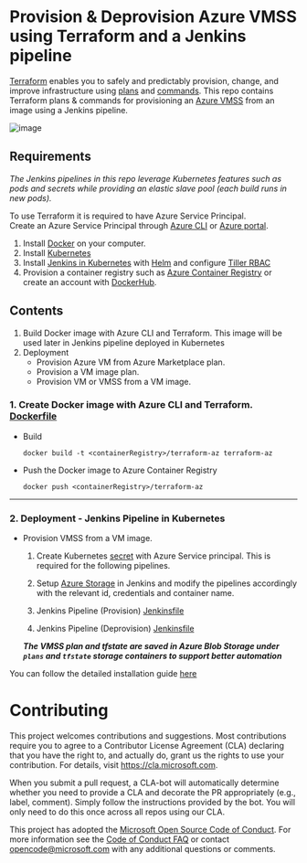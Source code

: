 # Provision & Deprovision Azure VMSS using Terraform and a Jenkins pipeline

[Terraform](https://www.terraform.io/) enables you to safely and predictably provision, change, and improve infrastructure using [plans](https://www.terraform.io/docs/commands/plan.html) and [commands](https://www.terraform.io/docs/commands/index.html). This repo contains Terraform plans & commands for provisioning an [Azure VMSS](https://docs.microsoft.com/en-us/azure/virtual-machine-scale-sets/virtual-machine-scale-sets-overview) from an image using a Jenkins pipeline.

![image](https://user-images.githubusercontent.com/17064840/34257086-1293ab1e-e661-11e7-88c5-a23e3b0b1502.png)



## Requirements

*The Jenkins pipelines in this repo leverage Kubernetes features such as pods and secrets while providing an elastic slave pool (each build runs in new pods).*

To use Terraform it is required to have Azure Service Principal.<br/>
Create an Azure Service Principal through [Azure CLI](https://docs.microsoft.com/en-us/cli/azure/provision-an-azure-service-principal-azure-cli?toc=%2fazure%2fazure-resource-manager%2ftoc.json) or [Azure portal](https://docs.microsoft.com/en-us/azure/azure-resource-manager/resource-group-provision-service-principal-portal).

1. Install [Docker](https://www.docker.com/community-edition) on your computer.
2. Install [Kubernetes](https://docs.microsoft.com/en-us/azure/aks/tutorial-kubernetes-deploy-cluster)
3. Install [Jenkins in Kubernetes](https://hub.kubeapps.com/charts/stable/jenkins) with [Helm](https://www.helm.sh/) and configure [Tiller RBAC](https://docs.helm.sh/using_helm/#tiller-and-role-based-access-control)
4. Provision a container registry such as [Azure Container Registry](https://docs.microsoft.com/en-us/azure/aks/tutorial-kubernetes-prepare-acr) or create an account with [DockerHub](https://hub.docker.com/).

## Contents

1. Build Docker image with Azure CLI and Terraform. This image will be used later in Jenkins pipeline deployed in Kubernetes
2. Deployment
    - Provision Azure VM from Azure Marketplace plan.
    - Provision a VM image plan.
    - Provision VM or VMSS from a VM image.


### 1. Create Docker image with Azure CLI and Terraform. [Dockerfile](/terraform-az/Dockerfile)

- Build
    ```
    docker build -t <containerRegistry>/terraform-az terraform-az
    ```

- Push the Docker image to Azure Container Registry
    ```
    docker push <containerRegistry>/terraform-az
    ```

<hr/>

### 2. Deployment - Jenkins Pipeline in Kubernetes
- Provision VMSS from a VM image. 
    1. Create Kubernetes [secret](/jenkins-pipelines/terraform-az-secret.yaml) with Azure Service principal. This is required for the following pipelines.
    2. Setup [Azure Storage](https://docs.microsoft.com/en-us/azure/storage/common/storage-java-jenkins-continuous-integration-solution) in Jenkins and modify the pipelines accordingly with the relevant id, credentials and container name.
    3. Jenkins Pipeline (Provision) [Jenkinsfile](/jenkins-pipelines/create-vmss-from-image/provision/Jenkinsfile)

    4. Jenkins Pipeline (Deprovision) [Jenkinsfile](/jenkins-pipelines/create-vmss-from-image/deprovision/Jenkinsfile)

    ***The VMSS plan and tfstate are saved in Azure Blob Storage under `plans` and `tfstate` storage containers to support better automation***

You can follow the detailed installation guide [here](installation.md)

# Contributing

This project welcomes contributions and suggestions.  Most contributions require you to agree to a
Contributor License Agreement (CLA) declaring that you have the right to, and actually do, grant us
the rights to use your contribution. For details, visit https://cla.microsoft.com.

When you submit a pull request, a CLA-bot will automatically determine whether you need to provide
a CLA and decorate the PR appropriately (e.g., label, comment). Simply follow the instructions
provided by the bot. You will only need to do this once across all repos using our CLA.

This project has adopted the [Microsoft Open Source Code of Conduct](https://opensource.microsoft.com/codeofconduct/).
For more information see the [Code of Conduct FAQ](https://opensource.microsoft.com/codeofconduct/faq/) or
contact [opencode@microsoft.com](mailto:opencode@microsoft.com) with any additional questions or comments.

